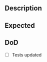 ## Description

<!--
    Briefly describe the context of the task and the main objectives of the issue.
-->

## Expected

<!--
    Briefly describe what should we expect after the issue is completed: behavior, output, files, etc.
    Add any example or note you consider relevant.
-->

## DoD

<!--
    A list of well defined items with the requirements to be completed. Add/remove elements according to this particular issue.
-->

- [ ] Tests updated
